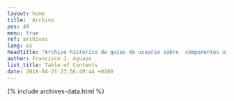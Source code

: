 ```yaml
---
layout: home
title:  Archivo
pos: 40
menu: true
ref: archives
lang: es
headtitle: "Archivo histórico de guías de usuario sobre  componentes utilizados por Agentes-PS"
author: Francisco J. Aguayo
list_title: Table of Contents
date: 2018-04-21 23:56:49:44 +0100
---
```


{% include archives-data.html %}
